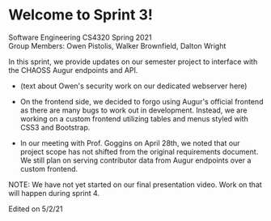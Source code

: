 # Welcome to Sprint 3!  
Software Engineering CS4320 Spring 2021  
Group Members: Owen Pistolis, Walker Brownfield, Dalton Wright  

In this sprint, we provide updates on our semester project to interface with the CHAOSS Augur endpoints and API.  

- (text about Owen's security work on our dedicated webserver here)  

- On the frontend side, we decided to forgo using Augur's official frontend as there are many bugs to work out in development. Instead, we are working on a custom frontend utilizing tables and menus styled with CSS3 and Bootstrap.  

- In our meeting with Prof. Goggins on April 28th, we noted that our project scope has not shifted from the original requirements document. We still plan on serving contributor data from Augur endpoints over a custom frontend.  

NOTE: We have not yet started on our final presentation video. Work on that will happen during sprint 4.  

Edited on 5/2/21
